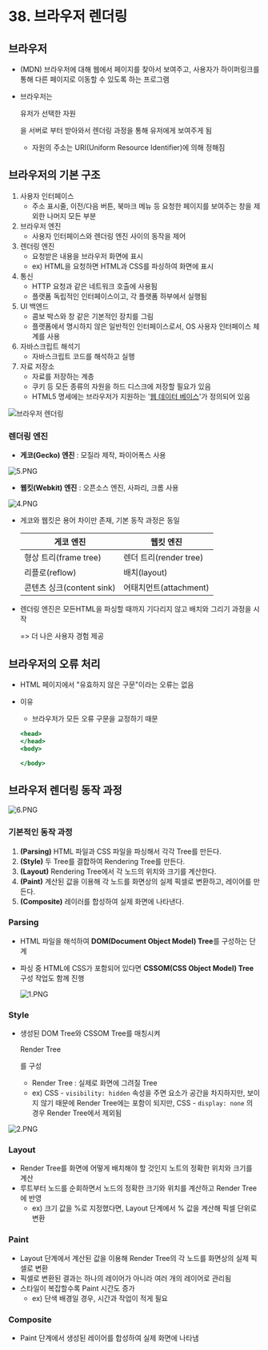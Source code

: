# 38. 브라우저 렌더링



## **브라우저**

- (MDN) 브라우저에 대해 웹에서 페이지를 찾아서 보여주고, 사용자가 하이퍼링크를 통해 다른 페이지로 이동할 수 있도록 하는 프로그램

- 브라우저는 

  유저가 선택한 자원

  을 서버로 부터 받아와서 렌더링 과정을 통해 유저에게 보여주게 됨

  - 자원의 주소는 URI(Uniform Resource Identifier)에 의해 정해짐



## **브라우저의 기본 구조**

1. 사용자 인터페이스
   - 주소 표시줄, 이전/다음 버튼, 북마크 메뉴 등 요청한 페이지를 보여주는 창을 제외한 나머지 모든 부분
2. 브라우저 엔진
   - 사용자 인터페이스와 렌더링 엔진 사이의 동작을 제어
3. 렌더링 엔진
   - 요청받은 내용을 브라우저 화면에 표시
   - ex) HTML을 요청하면 HTML과 CSS를 파싱하여 화면에 표시
4. 통신
   - HTTP 요청과 같은 네트워크 호출에 사용됨
   - 플랫폼 독립적인 인터페이스이고, 각 플랫폼 하부에서 실행됨
5. UI 백엔드
   - 콤보 박스와 창 같은 기본적인 장치를 그림
   - 플랫폼에서 명시하지 않은 일반적인 인터페이스로서, OS 사용자 인터페이스 체계를 사용
6. 자바스크립트 해석기
   - 자바스크립트 코드를 해석하고 실행
7. 자료 저장소
   - 자료를 저장하는 계층
   - 쿠키 등 모든 종류의 자원을 하드 디스크에 저장할 필요가 있음
   - HTML5 명세에는 브라우저가 지원하는 '[웹 데이터 베이스](https://web.dev/)'가 정의되어 있음

![브라우저 렌더링](assets/1_1.png)



### **렌더링 엔진**

- **게코(Gecko) 엔진** : 모질라 제작, 파이어폭스 사용

![5.PNG](assets/1_2.png)

- **웹킷(Webkit) 엔진** : 오픈소스 엔진, 사파리, 크롬 사용

![4.PNG](assets/1_3.png)

- 게코와 웹킷은 용어 차이만 존재, 기본 동작 과정은 동일

  | 게코 엔진                 | 웹킷 엔진              |
  | ------------------------- | ---------------------- |
  | 형상 트리(frame tree)     | 렌더 트리(render tree) |
  | 리플로(reflow)            | 배치(layout)           |
  | 콘텐츠 싱크(content sink) | 어태치먼트(attachment) |

- 렌더링 엔진은 모든HTML을 파싱할 때까지 기다리지 않고 배치와 그리기 과정을 시작

  => 더 나은 사용자 경험 제공



## **브라우저의 오류 처리**

- HTML 페이지에서 "유효하지 않은 구문"이라는 오류는 없음

- 이유

  - 브라우저가 모든 오류 구문을 교정하기 때문

  ```jsx
  <head>
  </head>
  <body>
  
  </body>
  ```



## **브라우저 렌더링 동작 과정**

![6.PNG](assets/1_4.png)



### **기본적인 동작 과정**

1. **(Parsing)** HTML 파일과 CSS 파일을 파싱해서 각각 Tree를 만든다.
2. **(Style)** 두 Tree를 결합하여 Rendering Tree를 만든다.
3. **(Layout)** Rendering Tree에서 각 노드의 위치와 크기를 계산한다.
4. **(Paint)** 계산된 값을 이용해 각 노드를 화면상의 실제 픽셀로 변환하고, 레이어를 만든다.
5. **(Composite)** 레이러를 합성하여 실제 화면에 나타낸다.



### **Parsing**

- HTML 파일을 해석하여 **DOM(Document Object Model) Tree**를 구성하는 단계

- 파싱 중 HTML에 CSS가 포함되어 있다면 **CSSOM(CSS Object Model) Tree** 구성 작업도 함께 진행

  ![1.PNG](assets/1_5.png)



### **Style**

- 생성된 DOM Tree와 CSSOM Tree를 매칭시켜 

  Render Tree

  를 구성

  - Render Tree : 실제로 화면에 그려질 Tree
  - ex) CSS - `visibility: hidden` 속성을 주면 요소가 공간을 차지하지만, 보이지 않기 때문에 Render Tree에는 포함이 되지만, CSS - `display: none` 의 경우 Render Tree에서 제외됨

![2.PNG](assets/1_6.png)



### **Layout**

- Render Tree를 화면에 어떻게 배치해야 할 것인지 노트의 정확한 위치와 크기를 계산
- 루트부터 노드를 순회하면서 노드의 정확한 크기와 위치를 계산하고 Render Tree에 반영
  - ex) 크기 값을 %로 지정했다면, Layout 단계에서 % 값을 계산해 픽셀 단위로 변환



### **Paint**

- Layout 단계에서 계산된 값을 이용해 Render Tree의 각 노드를 화면상의 실제 픽셀로 변환
- 픽셀로 변환된 결과는 하나의 레이어가 아니라 여러 개의 레이어로 관리됨
- 스타일이 복잡할수록 Paint 시간도 증가
  - ex) 단색 배경일 경우, 시간과 작업이 적게 필요



### **Composite**

- Paint 단계에서 생성된 레이어를 합성하여 실제 화면에 나타냄